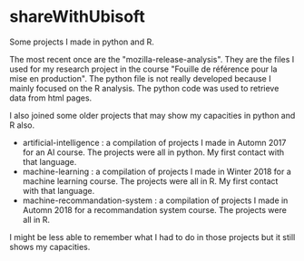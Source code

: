# shareWithUbisoft
Some projects I made in python and R.

The most recent once are the "mozilla-release-analysis". They are the files I used for my research project in the course "Fouille de référence pour la mise en production".
The python file is not really developed because I mainly focused on the R analysis. The python code was used to retrieve data from html pages.

I also joined some older projects that may show my capacities in python and R also.
- artificial-intelligence : a compilation of projects I made in Automn 2017 for an AI course. The projects were all in python. My first contact with that language.
- machine-learning : a compilation of projects I made in Winter 2018 for a machine learning course. The projects were all in R. My first contact with that language.
- machine-recommandation-system : a compilation of projects I made in Automn 2018 for a recommandation system course. The projects were all in R.

I might be less able to remember what I had to do in those projects but it still shows my capacities.

